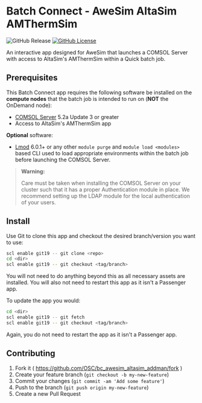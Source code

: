 # Batch Connect - AweSim AltaSim AMThermSim

![GitHub Release](https://img.shields.io/github/release/osc/bc_awesim_altasim_addman.svg)
[![GitHub License](https://img.shields.io/badge/license-MIT-green.svg)](https://opensource.org/licenses/MIT)

An interactive app designed for AweSim that launches a COMSOL Server with
access to AltaSim's AMThermSim within a Quick batch job.

## Prerequisites

This Batch Connect app requires the following software be installed on the
**compute nodes** that the batch job is intended to run on (**NOT** the
OnDemand node):

- [COMSOL Server](https://www.comsol.com/comsol-server) 5.2a Update 3 or
  greater
- Access to AltaSim's AMThermSim app

**Optional** software:

- [Lmod](https://www.tacc.utexas.edu/research-development/tacc-projects/lmod)
  6.0.1+ or any other `module purge` and `module load <modules>` based CLI used
  to load appropriate environments within the batch job before launching the
  COMSOL Server.

> **Warning:**
>
> Care must be taken when installing the COMSOL Server on your cluster such
> that it has a proper Authentication module in place. We recommend setting up
> the LDAP module for the local authentication of your users.

## Install

Use Git to clone this app and checkout the desired branch/version you want to
use:

```sh
scl enable git19 -- git clone <repo>
cd <dir>
scl enable git19 -- git checkout <tag/branch>
```

You will not need to do anything beyond this as all necessary assets are
installed. You will also not need to restart this app as it isn't a Passenger
app.

To update the app you would:

```sh
cd <dir>
scl enable git19 -- git fetch
scl enable git19 -- git checkout <tag/branch>
```

Again, you do not need to restart the app as it isn't a Passenger app.

## Contributing

1. Fork it ( https://github.com/OSC/bc_awesim_altasim_addman/fork )
2. Create your feature branch (`git checkout -b my-new-feature`)
3. Commit your changes (`git commit -am 'Add some feature'`)
4. Push to the branch (`git push origin my-new-feature`)
5. Create a new Pull Request
